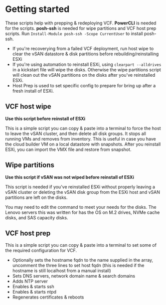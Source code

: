 # Getting started

These scripts help with prepping & redeploying VCF.  **PowerCLI** is needed for the scripts.  **posh-ssh** is needed for wipe partitions and VCF host prep scripts.  Run `Install-Module posh-ssh -Scope CurrentUser` to install posh-ssh.
- If you're recoverying from a failed VCF deployment, run host wipe to clear the vSAN datastore & disk partitions before rebuilding/reinstalling ESXi
- If you're using automation to reinstall ESXi, using `clearpart --alldrives` in a kickstart file will wipe the disks.  Otherwise the wipe partitions script will clean out the vSAN partitions on the disks after you've reinstalled ESXi.
- Host Prep is used to set specific config to prepare for bring up after a fresh install of ESXi.



## VCF host wipe
**Use this script before reinstall of ESXi**

This is a simple script you can copy & paste into a terminal to force the host to leave the vSAN cluster, and then delete all disk groups.
It stops all running VMs and removes from inventory.  This is useful in case you have the cloud builder VM on a local datastore with snapshots.  After you reinstall ESXi, you can import the VMX file and restore from snapshot.

## Wipe partitions
**Use this script if vSAN was not wiped before reinstall of ESXi**

This script is needed if you've reinstalled ESXi without properly leaving a vSAN cluster or deleting the vSAN disk group from the ESXi host and vSAN partitions are left on the disks.

You may need to edit the command to meet your needs for the disks.  The Lenovo servers this was written for has the OS on M.2 drives, NVMe cache disks, and SAS capacity disks.

## VCF host prep

This is a simple script you can copy & paste into a terminal to set some of the required configuration for VCF.
- Optionally sets the hostname fqdn to the name supplied in the array, uncomment the three lines to set host fqdn (this is needed if the hostname is still localhost from a manual install)
- Sets DNS servers, network domain name & search domains
- Adds NTP server
- Enables & starts ssh 
- Enables & starts ntpd
- Regenerates certificates & reboots

